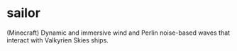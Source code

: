 # sailor
 (Minecraft) Dynamic and immersive wind and Perlin noise-based waves that interact with Valkyrien Skies ships.
